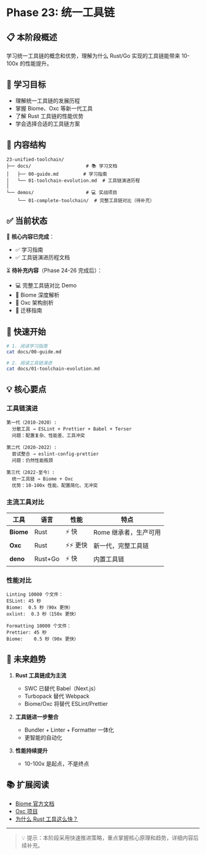 # Phase 23: 统一工具链

## 📋 本阶段概述

学习统一工具链的概念和优势，理解为什么 Rust/Go 实现的工具链能带来 10-100x 的性能提升。

## 🎯 学习目标

- 理解统一工具链的发展历程
- 掌握 Biome、Oxc 等新一代工具
- 了解 Rust 工具链的性能优势
- 学会选择合适的工具链方案

## 📂 内容结构

```
23-unified-toolchain/
├── docs/                    # 📚 学习文档
│   ├── 00-guide.md         # 学习指南
│   └── 01-toolchain-evolution.md  # 工具链演进历程
│
└── demos/                   # 💻 实战项目
    └── 01-complete-toolchain/  # 完整工具链对比（待补充）
```

## ✅ 当前状态

📝 **核心内容已完成**：
- ✅ 学习指南
- ✅ 工具链演进历程文档

⏳ **待补充内容**（Phase 24-26 完成后）：
- 💻 完整工具链对比 Demo
- 📝 Biome 深度解析
- 📝 Oxc 架构剖析
- 📝 迁移指南

## 🚀 快速开始

```bash
# 1. 阅读学习指南
cat docs/00-guide.md

# 2. 阅读工具链演进
cat docs/01-toolchain-evolution.md
```

## 💡 核心要点

### 工具链演进

```
第一代（2010-2020）:
  分散工具 → ESLint + Prettier + Babel + Terser
  问题：配置复杂、性能差、工具冲突

第二代（2020-2022）:
  尝试整合 → eslint-config-prettier
  问题：仍然性能瓶颈

第三代（2022-至今）:
  统一工具链 → Biome + Oxc
  优势：10-100x 性能、配置简化、无冲突
```

### 主流工具对比

| 工具 | 语言 | 性能 | 特点 |
|------|------|------|------|
| **Biome** | Rust | ⚡️ 快 | Rome 继承者，生产可用 |
| **Oxc** | Rust | ⚡️⚡️ 更快 | 新一代，完整工具链 |
| **deno** | Rust+Go | ⚡️ 快 | 内置工具链 |

### 性能对比

```
Linting 10000 个文件：
ESLint: 45 秒
Biome:  0.5 秒（90x 更快）
oxlint:  0.3 秒（150x 更快）

Formatting 10000 个文件：
Prettier: 45 秒
Biome:    0.5 秒（90x 更快）
```

## 🔮 未来趋势

1. **Rust 工具链成为主流**
   - SWC 已替代 Babel（Next.js）
   - Turbopack 替代 Webpack
   - Biome/Oxc 将替代 ESLint/Prettier

2. **工具链进一步整合**
   - Bundler + Linter + Formatter 一体化
   - 更智能的自动化

3. **性能持续提升**
   - 10-100x 是起点，不是终点

## 📚 扩展阅读

- [Biome 官方文档](https://biomejs.dev/)
- [Oxc 项目](https://github.com/oxc-project/oxc)
- [为什么 Rust 工具这么快？](https://blog.rust-lang.org/)

---

> 💡 提示：本阶段采用快速推进策略，重点掌握核心原理和趋势，详细内容后续补充。

